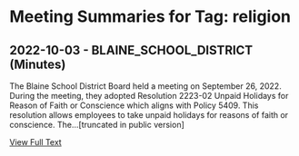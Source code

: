 # Meeting Summaries for Tag: religion

## 2022-10-03 - BLAINE_SCHOOL_DISTRICT (Minutes)

The Blaine School District Board held a meeting on September 26, 2022. During the meeting, they adopted Resolution 2223-02 Unpaid Holidays for Reason of Faith or Conscience which aligns with Policy 5409. This resolution allows employees to take unpaid holidays for reasons of faith or conscience. The...[truncated in public version]

[View Full Text](https://raw.githubusercontent.com/civiclensllc/WashingtonStateSchoolBoardExplorer/refs/heads/main/data/countries/usa/states/wa/counties/whatcom/school_boards/blaine_school_district/2022/2022-10-03-minutes.txt)

